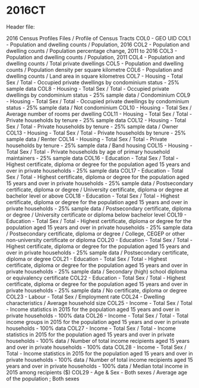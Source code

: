 # 2016CT
Header file:

2016 Census Profiles Files / Profile of Census Tracts
COL0 - GEO UID
COL1 - Population and dwelling counts / Population, 2016
COL2 - Population and dwelling counts / Population percentage change, 2011 to 2016
COL3 - Population and dwelling counts / Population, 2011
COL4 - Population and dwelling counts / Total private dwellings
COL5 - Population and dwelling counts / Population density per square kilometre
COL6 - Population and dwelling counts / Land area in square kilometres
COL7 - Housing - Total Sex / Total - Occupied private dwellings by condominium status - 25% sample data
COL8 - Housing - Total Sex / Total - Occupied private dwellings by condominium status - 25% sample data / Condominium
COL9 - Housing - Total Sex / Total - Occupied private dwellings by condominium status - 25% sample data / Not condominium
COL10 - Housing - Total Sex / Average number of rooms per dwelling
COL11 - Housing - Total Sex / Total - Private households by tenure - 25% sample data
COL12 - Housing - Total Sex / Total - Private households by tenure - 25% sample data / Owner
COL13 - Housing - Total Sex / Total - Private households by tenure - 25% sample data / Renter
COL14 - Housing - Total Sex / Total - Private households by tenure - 25% sample data / Band housing
COL15 - Housing - Total Sex / Total - Private households by age of primary household maintainers - 25% sample data
COL16 - Education - Total Sex / Total - Highest certificate, diploma or degree for the population aged 15 years and over in private households - 25% sample data
COL17 - Education - Total Sex / Total - Highest certificate, diploma or degree for the population aged 15 years and over in private households - 25% sample data / Postsecondary certificate, diploma or degree / University certificate, diploma or degree at bachelor level or above
COL18 - Education - Total Sex / Total - Highest certificate, diploma or degree for the population aged 15 years and over in private households - 25% sample data / Postsecondary certificate, diploma or degree / University certificate or diploma below bachelor level
COL19 - Education - Total Sex / Total - Highest certificate, diploma or degree for the population aged 15 years and over in private households - 25% sample data / Postsecondary certificate, diploma or degree / College, CEGEP or other non-university certificate or diploma
COL20 - Education - Total Sex / Total - Highest certificate, diploma or degree for the population aged 15 years and over in private households - 25% sample data / Postsecondary certificate, diploma or degree
COL21 - Education - Total Sex / Total - Highest certificate, diploma or degree for the population aged 15 years and over in private households - 25% sample data / Secondary (high) school diploma or equivalency certificate
COL22 - Education - Total Sex / Total - Highest certificate, diploma or degree for the population aged 15 years and over in private households - 25% sample data / No certificate, diploma or degree
COL23 - Labour - Total Sex / Employment rate
COL24 - Dwelling characteristics / Average household size
COL25 - Income - Total Sex / Total - Income statistics in 2015 for the population aged 15 years and over in private households - 100% data
COL26 - Income - Total Sex / Total - Total income groups in 2015 for the population aged 15 years and over in private households - 100% data
COL27 - Income - Total Sex / Total - Income statistics in 2015 for the population aged 15 years and over in private households - 100% data / Number of total income recipients aged 15 years and over in private households - 100% data
COL28 - Income - Total Sex / Total - Income statistics in 2015 for the population aged 15 years and over in private households - 100% data / Number of total income recipients aged 15 years and over in private households - 100% data / Median total income in 2015 among recipients ($)
COL29 - Age & Sex - Both sexes / Average age of the population ; Both sexes
